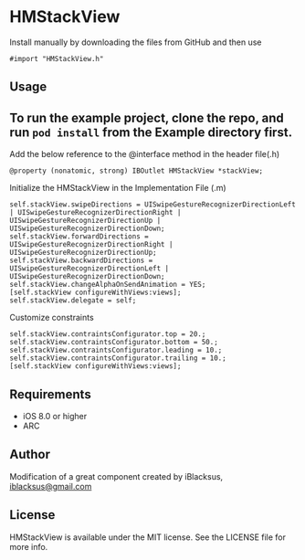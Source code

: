 # HMStackView

Install manually by downloading the files from GitHub and then use
```ObjC
#import "HMStackView.h"
```

## Usage

## To run the example project, clone the repo, and run `pod install` from the Example directory first.

Add the below reference to the @interface method in the header file(.h)
```ObjC
@property (nonatomic, strong) IBOutlet HMStackView *stackView;
```

Initialize the HMStackView in the Implementation File (.m)
```ObjC
self.stackView.swipeDirections = UISwipeGestureRecognizerDirectionLeft | UISwipeGestureRecognizerDirectionRight | UISwipeGestureRecognizerDirectionUp | UISwipeGestureRecognizerDirectionDown;
self.stackView.forwardDirections = UISwipeGestureRecognizerDirectionRight | UISwipeGestureRecognizerDirectionUp;
self.stackView.backwardDirections = UISwipeGestureRecognizerDirectionLeft | UISwipeGestureRecognizerDirectionDown;
self.stackView.changeAlphaOnSendAnimation = YES;
[self.stackView configureWithViews:views];
self.stackView.delegate = self;
```

Customize constraints
```ObjC
self.stackView.contraintsConfigurator.top = 20.;
self.stackView.contraintsConfigurator.bottom = 50.;
self.stackView.contraintsConfigurator.leading = 10.;
self.stackView.contraintsConfigurator.trailing = 10.;
[self.stackView configureWithViews:views];
```

## Requirements
  * iOS 8.0 or higher
  * ARC

## Author

Modification of a great component created by iBlacksus, iblacksus@gmail.com

## License

HMStackView is available under the MIT license. See the LICENSE file for more info.
